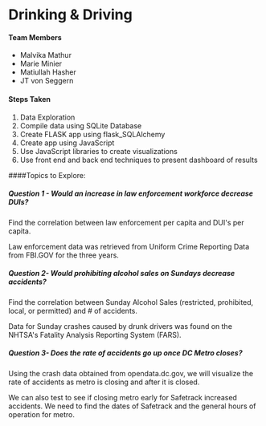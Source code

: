 # Drinking & Driving

#### Team Members
- Malvika Mathur
- Marie Minier
- Matiullah Hasher
- JT von Seggern

#### Steps Taken
1. Data Exploration
2. Compile data using SQLite Database
3. Create FLASK app using flask_SQLAlchemy
4. Create app using JavaScript  
6. Use JavaScript libraries to create visualizations
5. Use front end and back end techniques to present dashboard of results

####Topics to Explore:
##### Question 1 - Would an increase in law enforcement workforce decrease DUIs?

Find the correlation between law enforcement per capita and DUI's per capita.

Law enforcement data was retrieved from Uniform Crime Reporting Data from FBI.GOV for the three years.

##### Question 2- Would prohibiting alcohol sales on Sundays decrease accidents?

Find the correlation between Sunday Alcohol Sales (restricted, prohibited, local, or permitted) and # of accidents.

Data for Sunday crashes caused by drunk drivers was found on the NHTSA's Fatality Analysis Reporting System (FARS).

##### Question 3- Does the rate of accidents go up once DC Metro closes?

Using the crash data obtained from opendata.dc.gov, we will visualize the rate of accidents as metro is closing and after it is closed.

We can also test to see if closing metro early for Safetrack increased accidents. We need to find the dates of Safetrack and the general hours of operation for metro.
